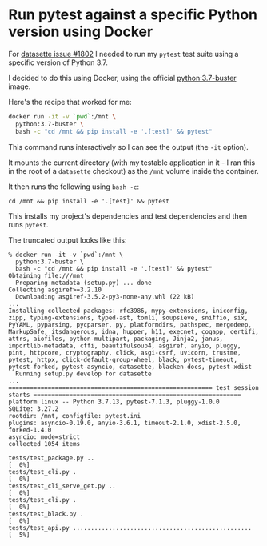 # Run pytest against a specific Python version using Docker

For [datasette issue #1802](https://github.com/simonw/datasette/issues/1802) I needed to run my `pytest` test suite using a specific version of Python 3.7.

I decided to do this using Docker, using the official [python:3.7-buster](https://hub.docker.com/_/python/tags?page=1&name=3.7-buster) image.

Here's the recipe that worked for me:
```bash
docker run -it -v `pwd`:/mnt \
  python:3.7-buster \
  bash -c "cd /mnt && pip install -e '.[test]' && pytest"
```

This command runs interactively so I can see the output (the `-it` option).

It mounts the current directory (with my testable application in it - I ran this in the root of a `datasette` checkout) as the `/mnt` volume inside the container.

It then runs the following using `bash -c`:

    cd /mnt && pip install -e '.[test]' && pytest

This installs my project's dependencies and test dependencies and then runs `pytest`.

The truncated output looks like this:
```
% docker run -it -v `pwd`:/mnt \
  python:3.7-buster \
  bash -c "cd /mnt && pip install -e '.[test]' && pytest"
Obtaining file:///mnt
  Preparing metadata (setup.py) ... done
Collecting asgiref>=3.2.10
  Downloading asgiref-3.5.2-py3-none-any.whl (22 kB)
...
Installing collected packages: rfc3986, mypy-extensions, iniconfig, zipp, typing-extensions, typed-ast, tomli, soupsieve, sniffio, six, PyYAML, pyparsing, pycparser, py, platformdirs, pathspec, mergedeep, MarkupSafe, itsdangerous, idna, hupper, h11, execnet, cogapp, certifi, attrs, aiofiles, python-multipart, packaging, Jinja2, janus, importlib-metadata, cffi, beautifulsoup4, asgiref, anyio, pluggy, pint, httpcore, cryptography, click, asgi-csrf, uvicorn, trustme, pytest, httpx, click-default-group-wheel, black, pytest-timeout, pytest-forked, pytest-asyncio, datasette, blacken-docs, pytest-xdist
  Running setup.py develop for datasette
...
========================================================= test session starts ==========================================================
platform linux -- Python 3.7.13, pytest-7.1.3, pluggy-1.0.0
SQLite: 3.27.2
rootdir: /mnt, configfile: pytest.ini
plugins: asyncio-0.19.0, anyio-3.6.1, timeout-2.1.0, xdist-2.5.0, forked-1.4.0
asyncio: mode=strict
collected 1054 items                                                                                                                   

tests/test_package.py ..                                                                                                         [  0%]
tests/test_cli.py .                                                                                                              [  0%]
tests/test_cli_serve_get.py ..                                                                                                   [  0%]
tests/test_cli.py .                                                                                                              [  0%]
tests/test_black.py .                                                                                                            [  0%]
tests/test_api.py ..................................................                                                             [  5%]
```
